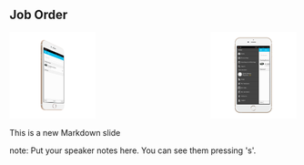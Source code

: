 ##  Job Order

<img style="background:none; border:none; box-shadow:none; float:right; max-width: 30%; max-height: 30%; " src="resources/tmom-sidemenu.png">

<img style="background:none; border:none; box-shadow:none; max-width: 30%; max-height: 30%; " src="resources/tmom-pending.png">

This is a new Markdown slide

note:
    Put your speaker notes here.
    You can see them pressing 's'.

